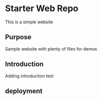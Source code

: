 # Starter Web Repo

This is a simple website

## Purpose

Sample website with plenty of files for demos

## Introduction
Adding introduction tezt

## deployment